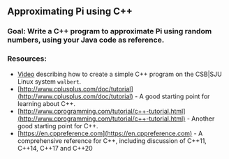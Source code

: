 ## Approximating Pi using C++

### Goal: Write a C++ program to approximate Pi using random numbers, using your Java code as reference.

### Resources:
- [Video](https://maherou.github.io/files/CS317/MyFirstCppProgram.mp4) describing how to create a simple C++ program on the CSB|SJU Linux system ``walbert``.
- [http://www.cplusplus.com/doc/tutorial](http://www.cplusplus.com/doc/tutorial) - A good starting point for learning about C++.
- [http://www.cprogramming.com/tutorial/c++-tutorial.html](http://www.cprogramming.com/tutorial/c++-tutorial.html) - Another good starting point for C++.
- [https://en.cppreference.com](https://en.cppreference.com) - A comprehensive reference for C++, including discussion of C++11, C++14, C++17 and C++20

